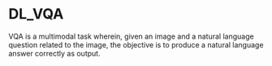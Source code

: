 # DL_VQA

VQA is a multimodal task wherein, given an image and a natural language question related to the image, the objective is to produce a natural language answer correctly as output.
